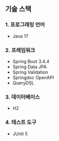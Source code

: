## 기술 스택
### 1. 프로그래밍 언어
- Java 17

### 2. 프레임워크
- Spring Boot 3.4.4
- Spring Data JPA
- Spring Validation
- Springdoc OpenAPI
- QueryDSL

### 3. 데이터베이스
- H2

### 4. 테스트 도구
- JUnit 5 